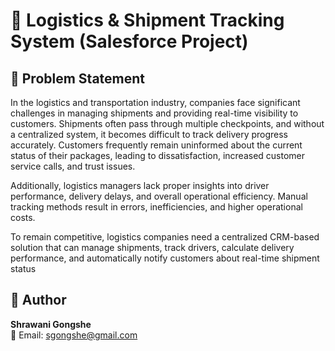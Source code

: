 # 🚚 Logistics & Shipment Tracking System (Salesforce Project)

## 📌 Problem Statement
In the logistics and transportation industry, companies face significant challenges in managing shipments and providing real-time visibility to customers. Shipments often pass through multiple checkpoints, and without a centralized system, it becomes difficult to track delivery progress accurately. Customers frequently remain uninformed about the current status of their packages, leading to dissatisfaction, increased customer service calls, and trust issues.

Additionally, logistics managers lack proper insights into driver performance, delivery delays, and overall operational efficiency. Manual tracking methods result in errors, inefficiencies, and higher operational costs.

To remain competitive, logistics companies need a centralized CRM-based solution that can manage shipments, track drivers, calculate delivery performance, and automatically notify customers about real-time shipment status



## 👤 Author
**Shrawani Gongshe**  
📧 Email: sgongshe@gmail.com  
